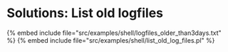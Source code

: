 # Solutions: List old logfiles

{% embed include file="src/examples/shell/logfiles_older_than3days.txt" %}
{% embed include file="src/examples/shell/list_old_log_files.pl" %}


